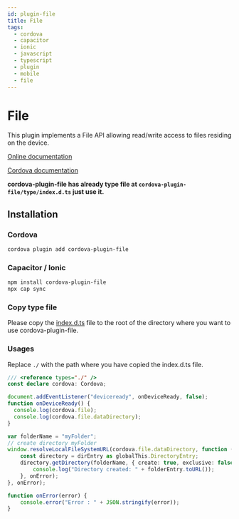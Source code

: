 ```yaml
---
id: plugin-file
title: File
tags:
  - cordova
  - capacitor
  - ionic
  - javascript
  - typescript
  - plugin
  - mobile
  - file
---
```


# File

This plugin implements a File API allowing read/write access to files residing on the device.

[Online documentation](https://awesomecordovalibrary.com)

[Cordova documentation](https://cordova.apache.org/docs/en/11.x/reference/cordova-plugin-file/)

**cordova-plugin-file has already type file at `cordova-plugin-file/type/index.d.ts` just use it.**

## Installation

### Cordova

```sh
cordova plugin add cordova-plugin-file
```

### Capacitor / Ionic

```bash
npm install cordova-plugin-file
npx cap sync
```

### Copy type file

Please copy the [index.d.ts](https://github.com/joazco/awesome-cordova-library/tree/main/file/index.d.ts) file to the root of the directory where you want to use cordova-plugin-file.

### Usages

Replace `./` with the path where you have copied the index.d.ts file.

```typescript
/// <reference types="./" />
const declare cordova: Cordova;

document.addEventListener("deviceready", onDeviceReady, false);
function onDeviceReady() {
  console.log(cordova.file);
  console.log(cordova.file.dataDirectory);
}

var folderName = "myFolder";
// create directory myFolder
window.resolveLocalFileSystemURL(cordova.file.dataDirectory, function (dirEntry) {
    const directory = dirEntry as globalThis.DirectoryEntry;
    directory.getDirectory(folderName, { create: true, exclusive: false }, function (folderEntry) {
        console.log("Directory created: " + folderEntry.toURL());
    }, onError);
}, onError);

function onError(error) {
    console.error("Error : " + JSON.stringify(error));
}

```
